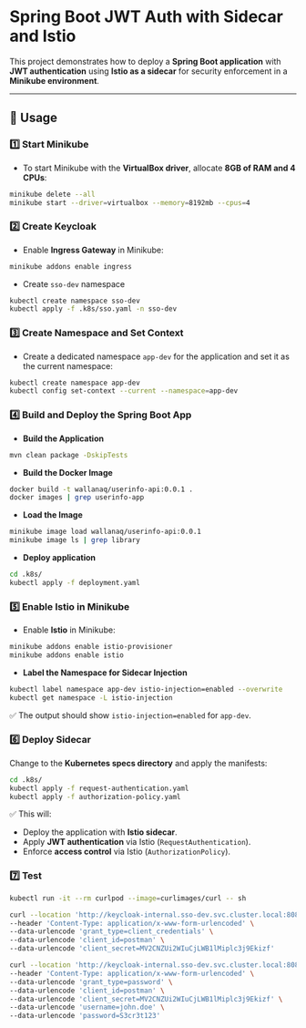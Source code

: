 # Spring Boot JWT Auth with Sidecar and Istio

This project demonstrates how to deploy a **Spring Boot application** with **JWT authentication** using **Istio as a sidecar** for security enforcement in a **Minikube environment**.

---

## **🚀 Usage**

### 1️⃣ Start Minikube

- To start Minikube with the **VirtualBox driver**, allocate **8GB of RAM and 4 CPUs**:
```bash
minikube delete --all
minikube start --driver=virtualbox --memory=8192mb --cpus=4
```

### 2️⃣ Create Keycloak
- Enable **Ingress Gateway** in Minikube:
```bash
minikube addons enable ingress
```

- Create `sso-dev` namespace
```bash
kubectl create namespace sso-dev
kubectl apply -f .k8s/sso.yaml -n sso-dev
```

### 3️⃣ Create Namespace and Set Context
- Create a dedicated namespace `app-dev` for the application and set it as the current namespace:
```bash
kubectl create namespace app-dev
kubectl config set-context --current --namespace=app-dev
```

### 4️⃣ Build and Deploy the Spring Boot App

- **Build the Application**
```bash
mvn clean package -DskipTests
```

- **Build the Docker Image**
```bash
docker build -t wallanaq/userinfo-api:0.0.1 .
docker images | grep userinfo-app
```

- **Load the Image**
```bash
minikube image load wallanaq/userinfo-api:0.0.1
minikube image ls | grep library
```

- **Deploy application**

```bash
cd .k8s/
kubectl apply -f deployment.yaml
```

### 5️⃣ Enable Istio in Minikube

- Enable **Istio** in Minikube:
```bash
minikube addons enable istio-provisioner
minikube addons enable istio
```

- **Label the Namespace for Sidecar Injection**
```bash
kubectl label namespace app-dev istio-injection=enabled --overwrite
kubectl get namespace -L istio-injection
```
✅ The output should show `istio-injection=enabled` for `app-dev`.

### 6️⃣ Deploy Sidecar

Change to the **Kubernetes specs directory** and apply the manifests:
```bash
cd .k8s/
kubectl apply -f request-authentication.yaml
kubectl apply -f authorization-policy.yaml
```

✅ This will:
- Deploy the application with **Istio sidecar**.
- Apply **JWT authentication** via Istio (`RequestAuthentication`).
- Enforce **access control** via Istio (`AuthorizationPolicy`).

### 7️⃣ Test

```bash
kubectl run -it --rm curlpod --image=curlimages/curl -- sh
```

```bash
curl --location 'http://keycloak-internal.sso-dev.svc.cluster.local:8080/realms/dev/protocol/openid-connect/token' \
--header 'Content-Type: application/x-www-form-urlencoded' \
--data-urlencode 'grant_type=client_credentials' \
--data-urlencode 'client_id=postman' \
--data-urlencode 'client_secret=MV2CNZUi2WIuCjLWB1lMiplc3j9Ekizf'
```
```bash
curl --location 'http://keycloak-internal.sso-dev.svc.cluster.local:8080/realms/dev/protocol/openid-connect/token' \
--header 'Content-Type: application/x-www-form-urlencoded' \
--data-urlencode 'grant_type=password' \
--data-urlencode 'client_id=postman' \
--data-urlencode 'client_secret=MV2CNZUi2WIuCjLWB1lMiplc3j9Ekizf' \
--data-urlencode 'username=john.doe' \
--data-urlencode 'password=S3cr3t123'
```
